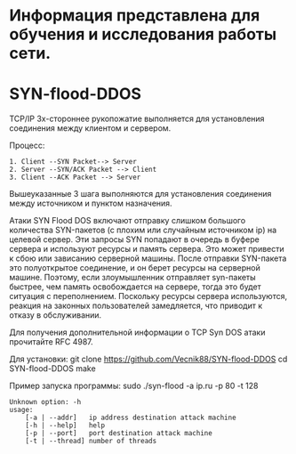 # Информация представлена для обучения и исследования работы сети.

# SYN-flood-DDOS

TCP/IP 3х-стороннее рукопожатие выполняется для установления соединения между клиентом и сервером. 

Процесс:
 
	1. Client --SYN Packet--> Server
	2. Server --SYN/ACK Packet --> Client
	3. Client --ACK Packet --> Server

Вышеуказанные 3 шага выполняются для установления соединения между источником и пунктом назначения.

Атаки SYN Flood DOS включают отправку слишком большого количества SYN-пакетов (с плохим или случайным источником ip) на целевой сервер. Эти запросы SYN попадают в очередь в буфере сервера и используют ресурсы и память сервера. Это может привести к сбою или зависанию серверной машины. 
После отправки SYN-пакета это полуоткрытое соединение, и он берет ресурсы на серверной машине. Поэтому, если злоумышленник отправляет syn-пакеты быстрее, чем память освобождается на сервере, тогда это будет ситуация с переполнением. Поскольку ресурсы сервера используются, реакция на законных пользователей замедляется, что приводит к отказу в обслуживании.

Для получения дополнительной информации о TCP Syn DOS атаки прочитайте RFC 4987.

Для установки:
	git clone https://github.com/Vecnik88/SYN-flood-DDOS
	cd SYN-flood-DDOS
	make

Пример запуска программы:
	sudo ./syn-flood -a ip.ru -p 80 -t 128

	Unknown option: -h
	usage:
		[-a | --addr]   ip address destination attack machine
		[-h | --help]   help
		[-p | --port]   port destination attack machine
		[-t | --thread] number of threads
